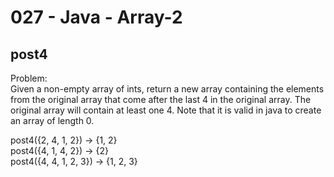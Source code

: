 027 - Java - Array-2
=====================

post4
--------

Problem:  
Given a non-empty array of ints, return a new array containing the elements from the original array that come after the last 4 in the original array. The original array will contain at least one 4. Note that it is valid in java to create an array of length 0. 
>
post4({2, 4, 1, 2}) → {1, 2}  
post4({4, 1, 4, 2}) → {2}  
post4({4, 4, 1, 2, 3}) → {1, 2, 3}  